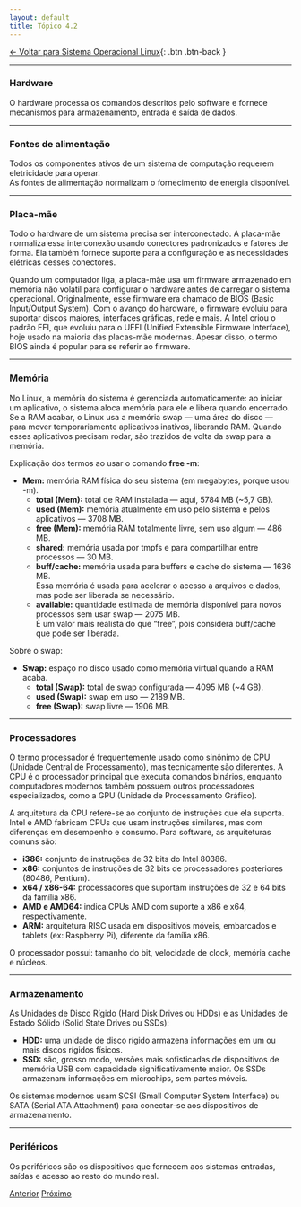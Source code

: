 ```yaml
---
layout: default 
title: Tópico 4.2
---
```


[← Voltar para Sistema Operacional Linux](/linux-essentials/01-book-lpi/Topico-04-Sistema-Operacional-Linux/){: .btn .btn-back }

---

### Hardware

O hardware processa os comandos descritos pelo software e fornece mecanismos para armazenamento, entrada e saída de dados.

---

### Fontes de alimentação

Todos os componentes ativos de um sistema de computação requerem eletricidade para operar.  
As fontes de alimentação normalizam o fornecimento de energia disponível.

---

### Placa-mãe

Todo o hardware de um sistema precisa ser interconectado. A placa-mãe normaliza essa interconexão usando conectores padronizados e fatores de forma. Ela também fornece suporte para a configuração e as necessidades elétricas desses conectores.

Quando um computador liga, a placa-mãe usa um firmware armazenado em memória não volátil para configurar o hardware antes de carregar o sistema operacional. Originalmente, esse firmware era chamado de BIOS (Basic Input/Output System). Com o avanço do hardware, o firmware evoluiu para suportar discos maiores, interfaces gráficas, rede e mais. A Intel criou o padrão EFI, que evoluiu para o UEFI (Unified Extensible Firmware Interface), hoje usado na maioria das placas-mãe modernas. Apesar disso, o termo BIOS ainda é popular para se referir ao firmware.

---

### Memória

No Linux, a memória do sistema é gerenciada automaticamente: ao iniciar um aplicativo, o sistema aloca memória para ele e libera quando encerrado. Se a RAM acabar, o Linux usa a memória swap — uma área do disco — para mover temporariamente aplicativos inativos, liberando RAM. Quando esses aplicativos precisam rodar, são trazidos de volta da swap para a memória.

Explicação dos termos ao usar o comando **free -m**:

- **Mem:** memória RAM física do seu sistema (em megabytes, porque usou -m).
    - **total (Mem):** total de RAM instalada — aqui, 5784 MB (~5,7 GB).
    - **used (Mem):** memória atualmente em uso pelo sistema e pelos aplicativos — 3708 MB.
    - **free (Mem):** memória RAM totalmente livre, sem uso algum — 486 MB.
    - **shared:** memória usada por tmpfs e para compartilhar entre processos — 30 MB.
    - **buff/cache:** memória usada para buffers e cache do sistema — 1636 MB.  
      Essa memória é usada para acelerar o acesso a arquivos e dados, mas pode ser liberada se necessário.
    - **available:** quantidade estimada de memória disponível para novos processos sem usar swap — 2075 MB.  
      É um valor mais realista do que “free”, pois considera buff/cache que pode ser liberada.

Sobre o swap:

- **Swap:** espaço no disco usado como memória virtual quando a RAM acaba.
    - **total (Swap):** total de swap configurada — 4095 MB (~4 GB).
    - **used (Swap):** swap em uso — 2189 MB.
    - **free (Swap):** swap livre — 1906 MB.

---

### Processadores

O termo processador é frequentemente usado como sinônimo de CPU (Unidade Central de Processamento), mas tecnicamente são diferentes. A CPU é o processador principal que executa comandos binários, enquanto computadores modernos também possuem outros processadores especializados, como a GPU (Unidade de Processamento Gráfico).

A arquitetura da CPU refere-se ao conjunto de instruções que ela suporta. Intel e AMD fabricam CPUs que usam instruções similares, mas com diferenças em desempenho e consumo. Para software, as arquiteturas comuns são:

- **i386:** conjunto de instruções de 32 bits do Intel 80386.
- **x86:** conjuntos de instruções de 32 bits de processadores posteriores (80486, Pentium).
- **x64 / x86-64:** processadores que suportam instruções de 32 e 64 bits da família x86.
- **AMD e AMD64:** indica CPUs AMD com suporte a x86 e x64, respectivamente.
- **ARM:** arquitetura RISC usada em dispositivos móveis, embarcados e tablets (ex: Raspberry Pi), diferente da família x86.

O processador possui: tamanho do bit, velocidade de clock, memória cache e núcleos.

---

### Armazenamento

As Unidades de Disco Rígido (Hard Disk Drives ou HDDs) e as Unidades de Estado Sólido (Solid State Drives ou SSDs):

- **HDD:** uma unidade de disco rígido armazena informações em um ou mais discos rígidos físicos.
- **SSD:** são, grosso modo, versões mais sofisticadas de dispositivos de memória USB com capacidade significativamente maior. Os SSDs armazenam informações em microchips, sem partes móveis.

Os sistemas modernos usam SCSI (Small Computer System Interface) ou SATA (Serial ATA Attachment) para conectar-se aos dispositivos de armazenamento.

---

### Periféricos

Os periféricos são os dispositivos que fornecem aos sistemas entradas, saídas e acesso ao resto do mundo real.

<div class="nav-buttons">
  <a href="/linux-essentials/01-book-lpi/Topico-04-Sistema-Operacional-Linux/4.1-EscolhendoUmSistemaOperacional" class="btn btn-back">Anterior</a>
  <a href="/linux-essentials/01-book-lpi/Topico-04-Sistema-Operacional-Linux/4.3-OndeArmazenamosDados" class="btn btn-back">Próximo</a>
</div>
